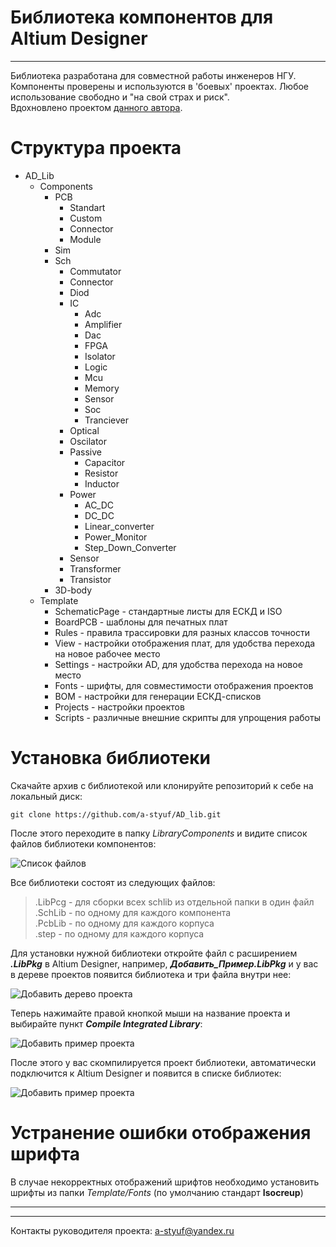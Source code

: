 ﻿# Библиотека компонентов для Altium Designer
_______
Библиотека разработана для совместной работы инженеров НГУ. Компоненты проверены и используются в 'боевых' проектах.
Любое использование свободно и "на свой страх и риск".  
Вдохновлено проектом [данного автора](https://github.com/gardarica/altium-library.git).  

# Структура проекта
* AD_Lib 
	* Components
		* PCB
			* Standart
			* Custom
			* Connector
			* Module
		* Sim
		* Sch
			* Commutator
			* Connector
			* Diod
			* IC
				* Adc
				* Amplifier
				* Dac
				* FPGA
				* Isolator
				* Logic
				* Mcu
				* Memory
				* Sensor
				* Soc
				* Tranciever
			* Optical
			* Oscilator
			* Passive
				* Capacitor
				* Resistor
				* Inductor
			* Power
				* AC_DC
				* DC_DC
				* Linear_converter
				* Power_Monitor
				* Step_Down_Converter
			* Sensor
			* Transformer
			* Transistor
		* 3D-body
	* Template
		* SchematicPage - стандартные листы для ЕСКД и ISO
		* BoardPCB - шаблоны для печатных плат
		* Rules - правила трассировки для разных классов точности
		* View - настройки отображения плат, для удобства перехода на новое рабочее место
		* Settings - настройки AD, для удобства перехода на новое место
		* Fonts - шрифты, для совместимости отображения проектов
		* BOM - настройки для генерации ЕСКД-списков
		* Projects - настройки проектов
		* Scripts - различные внешние скрипты для упрощения работы

# Установка библиотеки

Скачайте архив с библиотекой или клонируйте репозиторий к себе на локальный диск:
```
git clone https://github.com/a-styuf/AD_lib.git
```
После этого переходите в папку *LibraryComponents* и видите список файлов библиотеки компонентов:

![Список файлов]()

Все библиотеки состоят из следующих файлов:
> .LibPcg - для сборки всех schlib из отдельной папки в один файл
> .SchLib - по одному для каждого компонента  
> .PcbLib - по одному для каждого корпуса  
> .step - по одному для каждого корпуса  

Для установки нужной библиотеки откройте файл с расширением ***.LibPkg*** в Altium Designer, например, ***Добавить_Пример.LibPkg*** и у вас в дереве проектов появится библиотека и три файла внутри нее:

![Добавить дерево проекта]()

Теперь нажимайте правой кнопкой мыши на название проекта и выбирайте пункт ***Compile Integrated Library***:

![Добавить пример проекта]()

После этого у вас скомпилируется проект библиотеки, автоматически подключится к Altium Designer и появится в списке библиотек:

![Добавить пример проекта]()

# Устранение ошибки отображения шрифта

В случае некорректных отображений шрифтов необходимо установить шрифты из папки *Template/Fonts* (по умолчанию стандарт **Isocreup**)

------
------
Контакты руководителя проекта: [a-styuf@yandex.ru](a-styuf@yandex.ru)  
